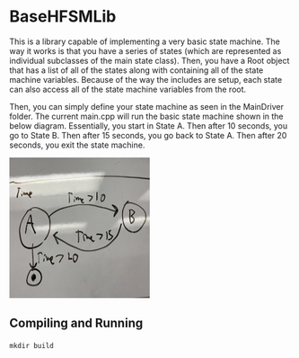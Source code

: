 # BaseHFSMLib

This is a library capable of implementing a very basic state machine. The way it works is that you have a series of states (which are represented as individual subclasses of the main state class). Then, you have a Root object that has a list of all of the states along with containing all of the state machine variables. Because of the way the includes are setup, each state can also access all of the state machine variables from the root.

Then, you can simply define your state machine as seen in the MainDriver folder. The current main.cpp will run the basic state machine shown in the below diagram. Essentially, you start in State A. Then after 10 seconds, you go to State B. Then after 15 seconds, you go back to State A. Then after 20 seconds, you exit the state machine.

[<img src="images/basic_state_machine.jpg" width="250" height="250"/>](basic_state_machine.jpg)

## Compiling and Running ##

```mkdir build```
